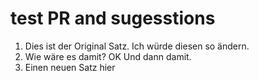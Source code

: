 # test PR and sugesstions

1) Dies ist der Original Satz. Ich würde diesen so ändern.
2) Wie wäre es damit? OK Und dann damit.
3) Einen neuen Satz hier
